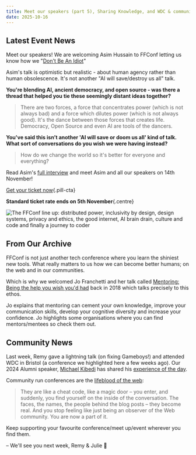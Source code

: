 ```yaml
---
title: Meet our speakers (part 5), Sharing Knowledge, and WDC & community
date: 2025-10-16
---
```


## Latest Event News

Meet our speakers! We are welcoming Asim Hussain to FFConf letting us know how we "[Don't Be An Idiot](https://2025.ffconf.org/asim)"

Asim's talk is optimistic but realistic - about human agency rather than human obsolescence. It's not another "AI will save/destroy us all" talk.

**You're blending AI, ancient democracy, and open source - was there a thread that helped you tie these seemingly distant ideas together?**

>There are two forces, a force that concentrates power (which is not always bad) and a force which dilutes power (which is not always good). It's the dance between those forces that creates life. Democracy, Open Source and even AI are tools of the dancers.

**You've said this isn’t another 'AI will save or doom us all' kind of talk. What sort of conversations do you wish we were having instead?**

>How do we change the world so it's better for everyone and everything?

Read Asim's [full interview](https://ffconf.org/articles/2025-meet-the-speaker-asim/) and meet Asim and all our speakers on 14th November!

[Get your ticket now](https://2025.ffconf.org){.pill-cta}

**Standard ticket rate ends on 5th November**{.centre}

![The FFConf line up: distributed power, inclusivity by design, design systems, privacy and ethics, the good internet, AI brain drain, culture and code and finally a journey to coder](/images/2025-lineup.jpg)

## From Our Archive

FFConf is not just another tech conference where you learn the shiniest new tools. What really matters to us how we can become better humans; on the web and in our communities.

Which is why we welcomed Jo Franchetti and her talk called [Mentoring: Being the help you wish you'd had](https://ffconf.org/talks/mentoring/) back in 2018 which talks precisely to this ethos.

Jo explains that mentoring can cement your own knowledge, improve your communication skills, develop your cognitive diversity and increase your confidence. Jo highlights some organisations where you can find mentors/mentees so check them out.

## Community News

Last week, Remy gave a lightning talk (on fixing Gameboys!) and attended WDC in Bristol (a conference we highlighted here a few weeks ago). Our 2024 Alumni speaker, [Michael Kibedi](https://uxmichaelco.substack.com/) has shared his [experience of the day](https://www.linkedin.com/feed/update/urn:li:activity:7383452703462535168/).

Community run conferences are the [lifeblood of the web](https://matthiasott.com/notes/the-lifeblood-of-the-web):

>They are like a cheat code, like a magic door – you enter, and suddenly, you find yourself on the inside of the conversation. The faces, the names, the people behind the blog posts – they become real. And you stop feeling like just being an observer of the Web community. You are now a part of it.

Keep supporting your favourite conference/meet up/event wherever you find them.


– We'll see you next week, Remy & Julie 👋